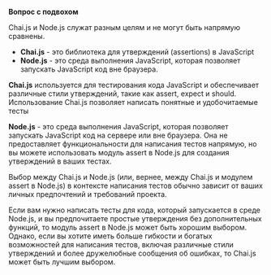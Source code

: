 **Вопрос с подвохом**

Chai.js и Node.js служат разным целям и не могут быть напрямую сравнены.

 - **Chai.js** - это библиотека для утверждений (assertions) в JavaScript
 - **Node.js** - это среда выполнения JavaScript, которая позволяет запускать JavaScript код вне браузера.

 **Chai.js** используется для тестирования кода JavaScript и обеспечивает различные стили утверждений, такие как assert, expect и should. Использование Chai.js позволяет написать понятные и удобочитаемые тесты

 **Node.js** - это среда выполнения JavaScript, которая позволяет запускать JavaScript код на сервере или вне браузера. Она не предоставляет функциональности для написания тестов напрямую, но вы можете использовать модуль assert в Node.js для создания утверждений в ваших тестах. 

 Выбор между Chai.js и Node.js (или, вернее, между Chai.js и модулем assert в Node.js) в контексте написания тестов обычно зависит от ваших личных предпочтений и требований проекта.

Если вам нужно написать тесты для кода, который запускается в среде Node.js, и вы предпочитаете простые утверждения без дополнительных функций, то модуль assert в Node.js может быть хорошим выбором. Однако, если вы хотите иметь больше гибкости и богатых возможностей для написания тестов, включая различные стили утверждений и более дружелюбные сообщения об ошибках, то Chai.js может быть лучшим выбором.